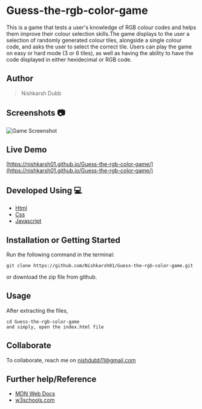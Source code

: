 # Guess-the-rgb-color-game
This is a game that tests a user's knowledge of RGB colour codes and helps them improve their colour selection skills.The game displays to the user a selection of randomly generated colour tiles, alongside a single colour code, and asks the user to select the correct tile. Users can play the game on easy or hard mode (3 or 6 tiles), as well as having the ability to have the code displayed in either hexidecimal or RGB code.

## Author 
> Nishkarsh Dubb

## Screenshots 📷
![Game Screenshot](screenshots/1.gif)

## Live Demo 

 [https://nishkarsh01.github.io/Guess-the-rgb-color-game/](https://nishkarsh01.github.io/Guess-the-rgb-color-game/)

## Developed Using 💻

+ [Html](https://developer.mozilla.org/en-US/docs/Web/HTML)
+ [Css](https://developer.mozilla.org/en-US/docs/Web/CSS)
+ [Javascript](https://developer.mozilla.org/en-US/docs/Web/javascript)

## Installation or Getting Started

Run the following command in the terminal:

	git clone https://github.com/Nishkarsh01/Guess-the-rgb-color-game.git
or download the zip file from github.
    

## Usage
After extracting the files,

    cd Guess-the-rgb-color-game
    and simply, open the index.html file

## Collaborate
To collaborate, reach me on [nishdubb11@gmail.com]()

## Further help/Reference

+ [MDN Web Docs](https://developer.mozilla.org/en-US/)
+ [w3schools.com](https://www.w3schools.com/)
    








